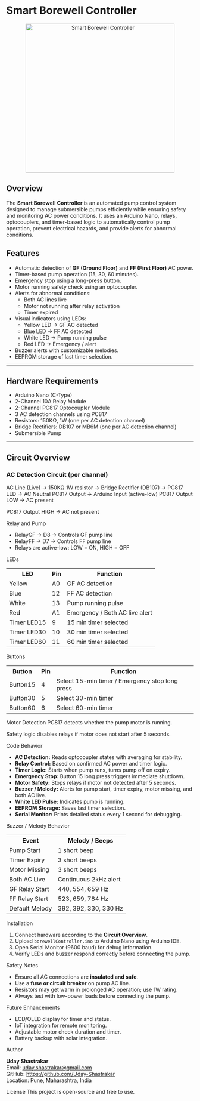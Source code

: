 # Smart Borewell Controller

<p align="center">
  <img src="images/project_overview.png" alt="Smart Borewell Controller" width="400">
</p>

## Overview
The <strong>Smart Borewell Controller</strong> is an automated pump control system designed to manage submersible pumps efficiently while ensuring safety and monitoring AC power conditions. It uses an Arduino Nano, relays, optocouplers, and timer-based logic to automatically control pump operation, prevent electrical hazards, and provide alerts for abnormal conditions.


## Features
<ul>
  <li>Automatic detection of <strong>GF (Ground Floor)</strong> and <strong>FF (First Floor)</strong> AC power.</li>
  <li>Timer-based pump operation (15, 30, 60 minutes).</li>
  <li>Emergency stop using a long-press button.</li>
  <li>Motor running safety check using an optocoupler.</li>
  <li>Alerts for abnormal conditions:
    <ul>
      <li>Both AC lines live</li>
      <li>Motor not running after relay activation</li>
      <li>Timer expired</li>
    </ul>
  </li>
  <li>Visual indicators using LEDs:
    <ul>
      <li>Yellow LED → GF AC detected</li>
      <li>Blue LED → FF AC detected</li>
      <li>White LED → Pump running pulse</li>
      <li>Red LED → Emergency / alert</li>
    </ul>
  </li>
  <li>Buzzer alerts with customizable melodies.</li>
  <li>EEPROM storage of last timer selection.</li>
</ul>

---

## Hardware Requirements
<ul>
  <li>Arduino Nano (C-Type)</li>
  <li>2-Channel 10A Relay Module</li>
  <li>2-Channel PC817 Optocoupler Module</li>
  <li>3 AC detection channels using PC817</li>
  <li>Resistors: 150KΩ, 1W (one per AC detection channel)</li>
  <li>Bridge Rectifiers: DB107 or MB6M (one per AC detection channel)</li>
  <li>Submersible Pump</li>
</ul>

---

## Circuit Overview

### AC Detection Circuit (per channel)

AC Line (Live) → 150KΩ 1W resistor → Bridge Rectifier (DB107) → PC817 LED → AC Neutral
PC817 Output → Arduino Input (active-low)
PC817 Output LOW → AC present

PC817 Output HIGH → AC not present

Relay and Pump
<ul> <li>RelayGF → D8 → Controls GF pump line</li> <li>RelayFF → D7 → Controls FF pump line</li> <li>Relays are active-low: LOW = ON, HIGH = OFF</li> </ul>
LEDs
<table> <tr><th>LED</th><th>Pin</th><th>Function</th></tr> <tr><td>Yellow</td><td>A0</td><td>GF AC detection</td></tr> <tr><td>Blue</td><td>12</td><td>FF AC detection</td></tr> <tr><td>White</td><td>13</td><td>Pump running pulse</td></tr> <tr><td>Red</td><td>A1</td><td>Emergency / Both AC live alert</td></tr> <tr><td>Timer LED15</td><td>9</td><td>15 min timer selected</td></tr> <tr><td>Timer LED30</td><td>10</td><td>30 min timer selected</td></tr> <tr><td>Timer LED60</td><td>11</td><td>60 min timer selected</td></tr> </table>
Buttons
<table> <tr><th>Button</th><th>Pin</th><th>Function</th></tr> <tr><td>Button15</td><td>4</td><td>Select 15-min timer / Emergency stop long press</td></tr> <tr><td>Button30</td><td>5</td><td>Select 30-min timer</td></tr> <tr><td>Button60</td><td>6</td><td>Select 60-min timer</td></tr> </table>
Motor Detection
PC817 detects whether the pump motor is running.

Safety logic disables relays if motor does not start after 5 seconds.

Code Behavior
<ul> <li><strong>AC Detection:</strong> Reads optocoupler states with averaging for stability.</li> <li><strong>Relay Control:</strong> Based on confirmed AC power and timer logic.</li> <li><strong>Timer Logic:</strong> Starts when pump runs, turns pump off on expiry.</li> <li><strong>Emergency Stop:</strong> Button 15 long press triggers immediate shutdown.</li> <li><strong>Motor Safety:</strong> Stops relays if motor not detected after 5 seconds.</li> <li><strong>Buzzer / Melody:</strong> Alerts for pump start, timer expiry, motor missing, and both AC live.</li> <li><strong>White LED Pulse:</strong> Indicates pump is running.</li> <li><strong>EEPROM Storage:</strong> Saves last timer selection.</li> <li><strong>Serial Monitor:</strong> Prints detailed status every 1 second for debugging.</li> </ul>
Buzzer / Melody Behavior
<table> <tr><th>Event</th><th>Melody / Beeps</th></tr> <tr><td>Pump Start</td><td>1 short beep</td></tr> <tr><td>Timer Expiry</td><td>3 short beeps</td></tr> <tr><td>Motor Missing</td><td>3 short beeps</td></tr> <tr><td>Both AC Live</td><td>Continuous 2kHz alert</td></tr> <tr><td>GF Relay Start</td><td>440, 554, 659 Hz</td></tr> <tr><td>FF Relay Start</td><td>523, 659, 784 Hz</td></tr> <tr><td>Default Melody</td><td>392, 392, 330, 330 Hz</td></tr> </table>
Installation
<ol> <li>Connect hardware according to the <strong>Circuit Overview</strong>.</li> <li>Upload <code>borewellController.ino</code> to Arduino Nano using Arduino IDE.</li> <li>Open Serial Monitor (9600 baud) for debug information.</li> <li>Verify LEDs and buzzer respond correctly before connecting the pump.</li> </ol>
Safety Notes
<ul> <li>Ensure all AC connections are <strong>insulated and safe</strong>.</li> <li>Use a <strong>fuse or circuit breaker</strong> on pump AC line.</li> <li>Resistors may get warm in prolonged AC operation; use 1W rating.</li> <li>Always test with low-power loads before connecting the pump.</li> </ul>
Future Enhancements
<ul> <li>LCD/OLED display for timer and status.</li> <li>IoT integration for remote monitoring.</li> <li>Adjustable motor check duration and timer.</li> <li>Battery backup with solar integration.</li> </ul>
Author
<p> <strong>Uday Shastrakar</strong><br> Email: <a href="mailto:uday.shastrakar@gmail.com">uday.shastrakar@gmail.com</a><br> GitHub: <a href="https://github.com/Uday-Shastrakar">https://github.com/Uday-Shastrakar</a><br> Location: Pune, Maharashtra, India </p>
License
This project is open-source and free to use.


